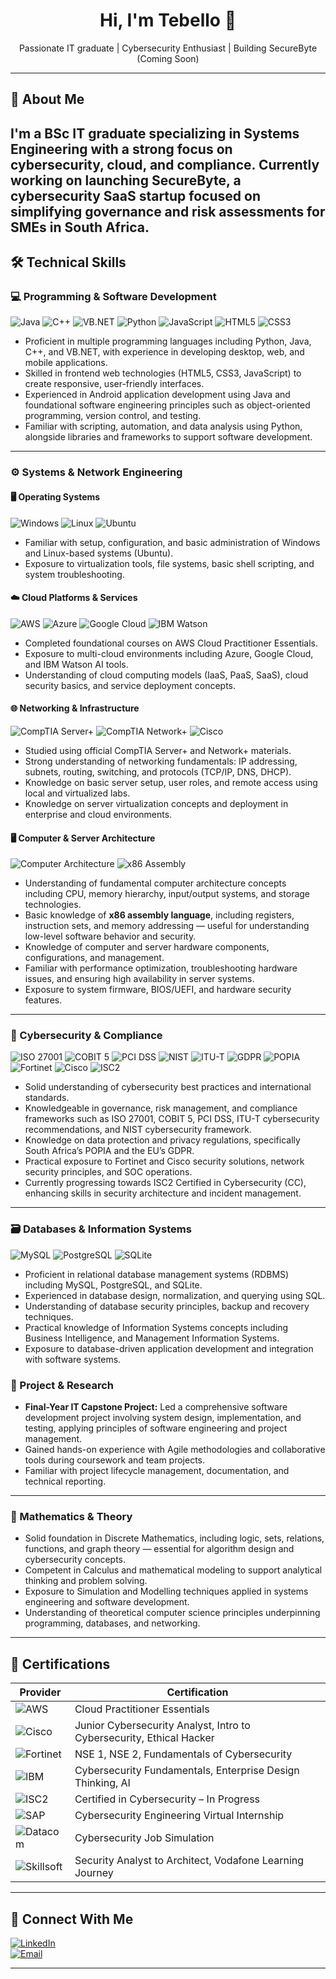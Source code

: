 <h1 align="center">Hi, I'm Tebello 👋</h1>

<p align="center">
  Passionate IT graduate | Cybersecurity Enthusiast | Building SecureByte (Coming Soon)
</p>

---

## 🚀 About Me

I'm a BSc IT graduate specializing in Systems Engineering with a strong focus on cybersecurity, cloud, and compliance. Currently working on launching **SecureByte**, a cybersecurity SaaS startup focused on simplifying governance and risk assessments for SMEs in South Africa.
---

## 🛠️ Technical Skills

### 💻 Programming & Software Development

![Java](https://img.shields.io/badge/Java-ED8B00?style=flat&logo=java&logoColor=white)
![C++](https://img.shields.io/badge/C++-00599C?style=flat&logo=c%2B%2B&logoColor=white)
![VB.NET](https://img.shields.io/badge/VB.NET-512BD4?style=flat)
![Python](https://img.shields.io/badge/Python-3776AB?style=flat&logo=python&logoColor=white)
![JavaScript](https://img.shields.io/badge/JavaScript-F7DF1E?style=flat&logo=javascript&logoColor=black)
![HTML5](https://img.shields.io/badge/HTML5-E34F26?style=flat&logo=html5&logoColor=white)
![CSS3](https://img.shields.io/badge/CSS3-1572B6?style=flat&logo=css3&logoColor=white)

- Proficient in multiple programming languages including Python, Java, C++, and VB.NET, with experience in developing desktop, web, and mobile applications.
- Skilled in frontend web technologies (HTML5, CSS3, JavaScript) to create responsive, user-friendly interfaces.
- Experienced in Android application development using Java and foundational software engineering principles such as object-oriented programming, version control, and testing.
- Familiar with scripting, automation, and data analysis using Python, alongside libraries and frameworks to support software development.

---

### ⚙️ Systems & Network Engineering

#### 🖥️ Operating Systems
![Windows](https://img.shields.io/badge/Windows-0078D6?style=flat&logo=windows&logoColor=white)
![Linux](https://img.shields.io/badge/Linux-FCC624?style=flat&logo=linux&logoColor=black)
![Ubuntu](https://img.shields.io/badge/Ubuntu-E95420?style=flat&logo=ubuntu&logoColor=white)

- Familiar with setup, configuration, and basic administration of Windows and Linux-based systems (Ubuntu).
- Exposure to virtualization tools, file systems, basic shell scripting, and system troubleshooting.

#### ☁️ Cloud Platforms & Services
![AWS](https://img.shields.io/badge/AWS-232F3E?style=flat&logo=amazon-aws&logoColor=white)
![Azure](https://img.shields.io/badge/Microsoft_Azure-0078D4?style=flat&logo=microsoft-azure&logoColor=white)
![Google Cloud](https://img.shields.io/badge/Google_Cloud-4285F4?style=flat&logo=google-cloud&logoColor=white)
![IBM Watson](https://img.shields.io/badge/IBM_Watson-052FAD?style=flat&logo=ibm&logoColor=white)

- Completed foundational courses on AWS Cloud Practitioner Essentials.
- Exposure to multi-cloud environments including Azure, Google Cloud, and IBM Watson AI tools.
- Understanding of cloud computing models (IaaS, PaaS, SaaS), cloud security basics, and service deployment concepts.

#### 🌐 Networking & Infrastructure
![CompTIA Server+](https://img.shields.io/badge/CompTIA-Server+-E21836?style=flat)
![CompTIA Network+](https://img.shields.io/badge/CompTIA-Network+-E21836?style=flat)
![Cisco](https://img.shields.io/badge/Cisco-Networking-1BA0D7?style=flat&logo=cisco&logoColor=white)

- Studied using official CompTIA Server+ and Network+ materials.
- Strong understanding of networking fundamentals: IP addressing, subnets, routing, switching, and protocols (TCP/IP, DNS, DHCP).
- Knowledge on basic server setup, user roles, and remote access using local and virtualized labs.
- Knowledge on server virtualization concepts and deployment in enterprise and cloud environments.

#### 🖥️ Computer & Server Architecture
![Computer Architecture](https://img.shields.io/badge/Computer_Architecture-4A90E2?style=flat&logo=processor&logoColor=white)
![x86 Assembly](https://img.shields.io/badge/x86_Assembly-6E4C13?style=flat&logo=gnuemacs&logoColor=white)

- Understanding of fundamental computer architecture concepts including CPU, memory hierarchy, input/output systems, and storage technologies.
- Basic knowledge of **x86 assembly language**, including registers, instruction sets, and memory addressing — useful for understanding low-level software behavior and security.
- Knowledge of computer and server hardware components, configurations, and management.
- Familiar with performance optimization, troubleshooting hardware issues, and ensuring high availability in server systems.
- Exposure to system firmware, BIOS/UEFI, and hardware security features.

---

### 🔐 Cybersecurity & Compliance

![ISO 27001](https://img.shields.io/badge/ISO_27001-000000?style=flat)
![COBIT 5](https://img.shields.io/badge/COBIT_5-0078D7?style=flat&logo=microsoft&logoColor=white)
![PCI DSS](https://img.shields.io/badge/PCI_DSS-A00000?style=flat)
![NIST](https://img.shields.io/badge/NIST-003366?style=flat)
![ITU-T](https://img.shields.io/badge/ITU--T-005A9C?style=flat)
![GDPR](https://img.shields.io/badge/GDPR-2A5ADA?style=flat)
![POPIA](https://img.shields.io/badge/POPIA-FF8C00?style=flat)
![Fortinet](https://img.shields.io/badge/Fortinet-E1000F?style=flat)
![Cisco](https://img.shields.io/badge/Cisco-1BA0D7?style=flat&logo=cisco&logoColor=white)
![ISC2](https://img.shields.io/badge/ISC2-Candidate-green?style=flat)

- Solid understanding of cybersecurity best practices and international standards.
- Knowledgeable in governance, risk management, and compliance frameworks such as ISO 27001, COBIT 5, PCI DSS, ITU-T cybersecurity recommendations, and NIST cybersecurity framework.
- Knowledge on data protection and privacy regulations, specifically South Africa’s POPIA and the EU’s GDPR.
- Practical exposure to Fortinet and Cisco security solutions, network security principles, and SOC operations.
- Currently progressing towards ISC2 Certified in Cybersecurity (CC), enhancing skills in security architecture and incident management.

---


### 🗃️ Databases & Information Systems

![MySQL](https://img.shields.io/badge/MySQL-4479A1?style=flat&logo=mysql&logoColor=white)
![PostgreSQL](https://img.shields.io/badge/PostgreSQL-336791?style=flat&logo=postgresql&logoColor=white)
![SQLite](https://img.shields.io/badge/SQLite-003B57?style=flat&logo=sqlite&logoColor=white)

- Proficient in relational database management systems (RDBMS) including MySQL, PostgreSQL, and SQLite.
- Experienced in database design, normalization, and querying using SQL.
- Understanding of database security principles, backup and recovery techniques.
- Practical knowledge of Information Systems concepts including Business Intelligence, and Management Information Systems.
- Exposure to database-driven application development and integration with software systems.



### 📁 Project & Research
- **Final-Year IT Capstone Project:** Led a comprehensive software development project involving system design, implementation, and testing, applying principles of software engineering and project management.
- Gained hands-on experience with Agile methodologies and collaborative tools during coursework and team projects.
- Familiar with project lifecycle management, documentation, and technical reporting.

---
### 📐 Mathematics & Theory

- Solid foundation in Discrete Mathematics, including logic, sets, relations, functions, and graph theory — essential for algorithm design and cybersecurity concepts.
- Competent in Calculus and mathematical modeling to support analytical thinking and problem solving.
- Exposure to Simulation and Modelling techniques applied in systems engineering and software development.
- Understanding of theoretical computer science principles underpinning programming, databases, and networking.


---

## 📜 Certifications

| Provider | Certification |
|---------|----------------|
| ![AWS](https://img.shields.io/badge/AWS-Cloud_Practitioner-FF9900?style=flat&logo=amazon-aws&logoColor=white) | Cloud Practitioner Essentials |
| ![Cisco](https://img.shields.io/badge/Cisco-Cybersecurity_Analyst-1BA0D7?style=flat&logo=cisco&logoColor=white) | Junior Cybersecurity Analyst, Intro to Cybersecurity, Ethical Hacker |
| ![Fortinet](https://img.shields.io/badge/Fortinet-NSE_1_&_2-E1000F?style=flat) | NSE 1, NSE 2, Fundamentals of Cybersecurity |
| ![IBM](https://img.shields.io/badge/IBM-Cybersecurity,_AI,_Design_Thinking-054ADA?style=flat&logo=ibm&logoColor=white) | Cybersecurity Fundamentals, Enterprise Design Thinking, AI |
| ![ISC2](https://img.shields.io/badge/ISC2-Candidate_(CC_In_Progress)-00A489?style=flat) | Certified in Cybersecurity – In Progress |
| ![SAP](https://img.shields.io/badge/SAP-Cybersecurity_Internship_(Forage)-0FAAFF?style=flat&logo=sap&logoColor=white) | Cybersecurity Engineering Virtual Internship |
| ![Datacom](https://img.shields.io/badge/Datacom-Cybersecurity_Job_Simulation_(Forage)-222222?style=flat) | Cybersecurity Job Simulation |
| ![Skillsoft](https://img.shields.io/badge/Skillsoft-Security_Analyst_to_Architect-E60028?style=flat) | Security Analyst to Architect, Vodafone Learning Journey |


---

## 🔗 Connect With Me

[![LinkedIn](https://img.shields.io/badge/LinkedIn-blue?style=flat&logo=linkedin&logoColor=white)](https://linkedin.com/in/tebello-mbhele)  
[![Email](https://img.shields.io/badge/Email-Gmail-D14836?style=flat&logo=gmail&logoColor=white)](mailto:tibimbhele@gmail.com)

---

